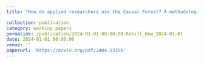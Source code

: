 ```yaml
---
title: "How do applied researchers use the Causal Forest? A methodological review of a method"

collection: publication
category: working_papers
permalink: /publication/2024-01-01 00:00:00-Rehill_How_2024-01-01
date: 2024-01-01 00:00:00
venue: ''
paperurl: 'https://arxiv.org/pdf/2404.13356'
---
```

